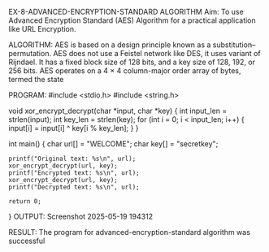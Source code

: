EX-8-ADVANCED-ENCRYPTION-STANDARD ALGORITHM
Aim:
To use Advanced Encryption Standard (AES) Algorithm for a practical application like URL Encryption.

ALGORITHM:
AES is based on a design principle known as a substitution–permutation. AES does not use a Feistel network like DES, it uses variant of Rijndael. It has a fixed block size of 128 bits, and a key size of 128, 192, or 256 bits. AES operates on a 4 × 4 column-major order array of bytes, termed the state

PROGRAM:
#include <stdio.h>
#include <string.h>

void xor_encrypt_decrypt(char *input, char *key) {
    int input_len = strlen(input);
    int key_len = strlen(key);
    for (int i = 0; i < input_len; i++) {
        input[i] = input[i] ^ key[i % key_len];
    }
}

int main() {
    char url[] = "WELCOME";
    char key[] = "secretkey";
    
    printf("Original text: %s\n", url);
    xor_encrypt_decrypt(url, key);
    printf("Encrypted text: %s\n", url);
    xor_encrypt_decrypt(url, key);
    printf("Decrypted text: %s\n", url);

    return 0;
}
OUTPUT:
Screenshot 2025-05-19 194312

RESULT:
The program for advanced-encryption-standard algorithm was successful
